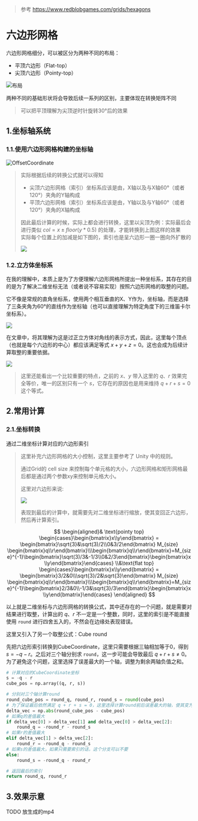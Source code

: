 > 参考 https://www.redblobgames.com/grids/hexagons

# 六边形网格

六边形网格细分，可以被区分为两种不同的布局：
- 平顶六边形（Flat-top）
- 尖顶六边形（Pointy-top）

![布局](./imgs/HexagonalGrid-Geometry-LayoutOrientation.png)

两种不同的基础形状将会导致后续一系列的区别，主要体现在转换矩阵不同

> 可以把平顶理解为尖顶逆时针旋转30°后的效果

## 1.坐标轴系统

### 1.1.使用六边形网格构建的坐标轴

![OffsetCoordinate](./imgs/HexagonalGrid-CoordinateSystem-OffsetCoordinates.png)

> 实际根据后续的转换公式就可以得知
> - 尖顶六边形网格（索引）坐标系应该是由，X轴以及与X轴60°（或者120°）夹角的Y轴构成
> - 平顶六边形网格（索引）坐标系应该是由，Y轴以及与Y轴60°（或者120°）夹角的X轴构成
> 
> 因此最后计算的时候，实际上都会进行转换，这里以尖顶为例：实际最后会进行类似 $col=x \pm floor(y * 0.5)$ 的处理，才能转换到上图这样的效果<br>实际每个位置上的加减是如下图的，索引也是呈六边形一圈一圈向外扩散的
> 
> ![](./imgs/HexagonalGrid-CoordinateSystem-OffsetCoordinates-01.png)

### 1.2.立方体坐标系

在我的理解中，本质上是为了方便理解六边形网格所提出一种坐标系，其存在的目的是为了解决二维坐标无法（或者说不容易实现）按照六边形网格的取整的问题。

它不像是常规的直角坐标系，使用两个相互垂直的X、Y作为，坐标轴，而是选择了三条夹角为60°的直线作为坐标轴（也可以直接理解为特定角度下的三维笛卡尔坐标系）。

![](./imgs/HexagonalGrid-CoordinateSystem-CubeCoordinate.gif)

在文章中，将其理解为这是过正立方体对角线的表示方式，因此，这里每个顶点（也就是每个六边形的中心）都应该满足等式 $x+y+z=0$。这也会成为后续计算取整的重要依据。

![](./imgs/HexagonalGrid-CoordinateSystem-CubeCoordinate.png)

> 这里还能看出一个比较重要的特点，之前的 $x$、$y$ 带入这里的 $q$、$r$ 效果完全等价，唯一的区别只有一个 $s$，它存在的原因也是用来维持 $q+r+s=0$ 这个等式。

## 2.常用计算

### 2.1.坐标转换

通过二维坐标计算对应的六边形索引

> 这里补充六边形网格的大小控制，这里主要参考了 Unity 中的规则。
> 
> 通过Grid的 cell size 来控制每个单元格的大小，六边形网格和矩形网格最后都是通过两个参数xy来控制单元格大小。
> 
> 这里对六边形来说:
>
> ![](./imgs/HexagonalGrid-hex-CellSize.png)
> 
> 表现到最后的计算中，就需要先对二维坐标进行缩放，使其变回正六边形，然后再计算索引。

$$
\begin{aligned}&
\text{pointy top}
\begin{cases}\begin{bmatrix}x\\y\end{bmatrix} = \begin{bmatrix}\sqrt{3}&\sqrt(3)/2\\0&3/2\end{bmatrix} M_{size} \begin{bmatrix}q\\r\end{bmatrix}\\\begin{bmatrix}q\\r\end{bmatrix}=M_{size}^{-1}\begin{bmatrix}\sqrt(3)/3&-1/3\\0&2/3\end{bmatrix}\begin{bmatrix}x\\y\end{bmatrix}\end{cases}
\\&\text{flat top}
\begin{cases}\begin{bmatrix}x\\y\end{bmatrix} = \begin{bmatrix}3/2&0\\\sqrt{3}/2&\sqrt{3}\end{bmatrix} M_{size} \begin{bmatrix}q\\r\end{bmatrix}\\\begin{bmatrix}q\\r\end{bmatrix}=M_{size}^{-1}\begin{bmatrix}2/3&0\\-1/3&\sqrt{3}/3\end{bmatrix}\begin{bmatrix}x\\y\end{bmatrix}\end{cases}
\end{aligned}
$$

以上就是二维坐标与六边形网格的转换公式，其中还存在的一个问题，就是需要对结果进行取整，计算出的 $q$、$r$ 不一定是一个整数，同时，这里的索引是不能直接使用 `round` 进行四舍五入的，不然会在边缘处表现错误。

这里又引入了另一个取整公式：Cube round

先把六边形索引转换到CubeCoordinate，这里只需要根据三轴相加等于0，得到 $s=-q-r$。之后对三个轴分别求 `round`，这一步可能会导致最后 $q+r+s\ne 0$。为了避免这个问题，这里选择了误差最大的一个轴，调整为剩余两轴负值之和。

```python
# 计算对应的CubeCoordinate坐标
s = -q - r
cube_pos = np.array((q, r, s))

# 分别对三个轴计算round
round_cube_pos = round_q, round_r, round_s = round(cube_pos)
# 为了保证最后依然满足 q + r + s = 0，这里选择计算round前后误差最大的轴，使其变为剩余两轴的负值之和
delta_vec = np.abs(round_cube_pos - cube_pos)
# 如果q的差值最大
if delta_vec[0] > delta_vec[1] and delta_vec[0] > delta_vec[2]:
    round_q = -round_r - round_s
# 如果r的差值最大
elif delta_vec[1] > delta_vec[2]:
    round_r = -round_q - round_s
# 如果s的差值最大，如果只需要索引的话，这个分支可以不要
else:
    round_s = -round_q - round_r

# 返回最后的索引
return round_q, round_r
```

## 3.效果示意

TODO 放生成的mp4
